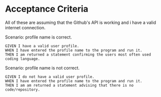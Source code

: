 # Acceptance Criteria

All of these are assuming that the Github's API is working and i have a valid internet connection.

Scenario: profile name is correct.
```
GIVEN I have a valid user profile.
WHEN I have entered the profile name to the program and run it.
THEN I am returned a statement confirming the users most often used coding language.
```

Scenario: profile name is not correct.
```
GIVEN I do not have a valid user profile.
WHEN I have entered the profile name to the program and run it.
THEN I am am returned a statement advising that there is no code/repository.
```
